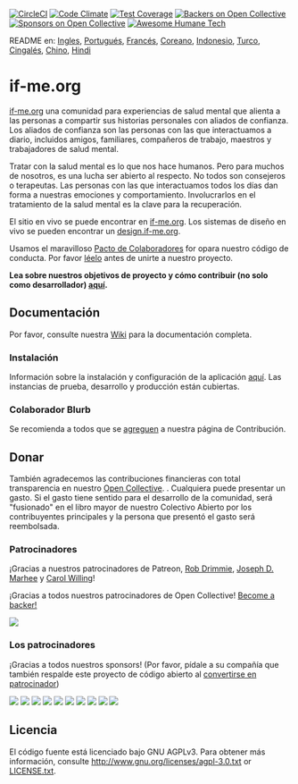 [![CircleCI](https://circleci.com/gh/ifmeorg/ifme/tree/main.svg?style=svg)](https://circleci.com/gh/ifmeorg/ifme/tree/main)
[![Code Climate](https://codeclimate.com/github/ifmeorg/ifme/badges/gpa.svg)](https://codeclimate.com/github/ifmeorg/ifme)
[![Test Coverage](https://api.codeclimate.com/v1/badges/f9444a4d4116720518fe/test_coverage)](https://codeclimate.com/github/ifmeorg/ifme/test_coverage)
[![Backers on Open Collective](https://opencollective.com/ifme/backers/badge.svg)](#backers)
[![Sponsors on Open Collective](https://opencollective.com/ifme/sponsors/badge.svg)](#sponsors)
[![Awesome Humane Tech](https://raw.githubusercontent.com/humanetech-community/awesome-humane-tech/main/humane-tech-badge.svg?sanitize=true)](https://github.com/humanetech-community/awesome-humane-tech)

README en: [Ingles](https://github.com/ifmeorg/ifme/blob/main/README.md), [Portugués](https://github.com/ifmeorg/ifme/blob/main/README-PT.md), [Francés](https://github.com/ifmeorg/ifme/blob/main/README-FR.md), [Coreano](https://github.com/ifmeorg/ifme/blob/main/README-KO.md), [Indonesio](https://github.com/ifmeorg/ifme/blob/main/README-ID.md), [Turco](https://github.com/ifmeorg/ifme/blob/main/README-TR.md), [Cingalés](https://github.com/ifmeorg/ifme/blob/main/README-LK.md), [Chino](https://github.com/ifmeorg/ifme/blob/main/README-CN.md), [Hindi](https://github.com/ifmeorg/ifme/blob/main/README-HI.md)

# if-me.org

[if-me.org](https://www.if-me.org/) una comunidad para experiencias de salud mental que alienta a las personas a compartir sus historias personales con aliados de confianza. Los aliados de confianza son las personas con las que interactuamos a diario, incluidos amigos, familiares, compañeros de trabajo, maestros y trabajadores de salud mental.

Tratar con la salud mental es lo que nos hace humanos. Pero para muchos de nosotros, es una lucha ser abierto al respecto. No todos son consejeros o terapeutas. Las personas con las que interactuamos todos los días dan forma a nuestras emociones y comportamiento. Involucrarlos en el tratamiento de la salud mental es la clave para la recuperación.

El sitio en vivo se puede encontrar en [if-me.org](https://www.if-me.org/). Los sistemas de diseño en vivo se pueden encontrar un [design.if-me.org](http://design.if-me.org/).

Usamos el maravilloso [Pacto de Colaboradores](http://contributor-covenant.org) for
opara nuestro código de conducta. Por favor
[léelo](https://github.com/ifmeorg/ifme/blob/main/code_of_conduct.md)
antes de unirte a nuestro proyecto.

**Lea sobre nuestros objetivos de proyecto y cómo contribuir (no solo como desarrollador) [aquí](https://github.com/ifmeorg/ifme/blob/main/CONTRIBUTING.md).**

## Documentación

Por favor, consulte nuestra [Wiki](https://github.com/ifmeorg/ifme/wiki)  para la documentación completa.

### Instalación

Información sobre la instalación y configuración de la aplicación [aquí](https://github.com/ifmeorg/ifme/wiki/Installation). Las instancias de prueba, desarrollo y producción están cubiertas.

### Colaborador Blurb

Se recomienda a todos que se [agreguen](https://github.com/ifmeorg/ifme/wiki/Contributor-Blurb) a nuestra página de Contribución.

## Donar

También agradecemos las contribuciones financieras con total transparencia en nuestro
[Open Collective](https://opencollective.com/ifme).
 . Cualquiera puede presentar un gasto. Si el gasto tiene sentido para el desarrollo de la comunidad, será "fusionado" en el libro mayor de nuestro Colectivo Abierto por los contribuyentes principales y la persona que presentó el gasto será reembolsada.

### Patrocinadores

¡Gracias a nuestros patrocinadores de Patreon, [Rob Drimmie](https://www.patreon.com/user?u=3251857),
[Joseph D. Marhee](https://www.patreon.com/user?u=2899171) y
[Carol Willing](https://www.patreon.com/user?u=202458)!

¡Gracias a todos nuestros patrocinadores de Open Collective!
[Become a backer!](https://opencollective.com/ifme#backer)

<a href="https://opencollective.com/ifme#backers" target="_blank"><img src="https://opencollective.com/ifme/backers.svg?width=890"></a>

### Los patrocinadores

¡Gracias a todos nuestros sponsors! (Por favor, pídale a su compañía que también respalde este proyecto de código abierto al  [convertirse en patrocinador](https://opencollective.com/ifme#sponsor))

<section role="presentation">
 <a href="https://opencollective.com/ifme/sponsor/0/website" target="_blank"><img src="https://opencollective.com/ifme/sponsor/0/avatar.svg"></a>
 <a href="https://opencollective.com/ifme/sponsor/1/website" target="_blank"><img src="https://opencollective.com/ifme/sponsor/1/avatar.svg"></a>
 <a href="https://opencollective.com/ifme/sponsor/2/website" target="_blank"><img src="https://opencollective.com/ifme/sponsor/2/avatar.svg"></a>
 <a href="https://opencollective.com/ifme/sponsor/3/website" target="_blank"><img src="https://opencollective.com/ifme/sponsor/3/avatar.svg"></a>
 <a href="https://opencollective.com/ifme/sponsor/4/website" target="_blank"><img src="https://opencollective.com/ifme/sponsor/4/avatar.svg"></a>
 <a href="https://opencollective.com/ifme/sponsor/5/website" target="_blank"><img src="https://opencollective.com/ifme/sponsor/5/avatar.svg"></a>
 <a href="https://opencollective.com/ifme/sponsor/6/website" target="_blank"><img src="https://opencollective.com/ifme/sponsor/6/avatar.svg"></a>
 <a href="https://opencollective.com/ifme/sponsor/7/website" target="_blank"><img src="https://opencollective.com/ifme/sponsor/7/avatar.svg"></a>
 <a href="https://opencollective.com/ifme/sponsor/8/website" target="_blank"><img src="https://opencollective.com/ifme/sponsor/8/avatar.svg"></a>
 <a href="https://opencollective.com/ifme/sponsor/9/website" target="_blank"><img src="https://opencollective.com/ifme/sponsor/9/avatar.svg"></a>
</section>

## Licencia

El código fuente está licenciado bajo GNU AGPLv3. Para obtener más información, consulte http://www.gnu.org/licenses/agpl-3.0.txt or [LICENSE.txt](https://github.com/ifmeorg/ifme/blob/main/LICENSE.txt).
